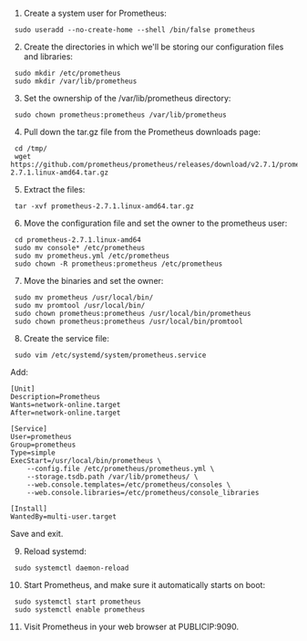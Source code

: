 1. Create a system user for Prometheus:
```
 sudo useradd --no-create-home --shell /bin/false prometheus
``` 
2. Create the directories in which we'll be storing our configuration files and libraries:
```
 sudo mkdir /etc/prometheus
 sudo mkdir /var/lib/prometheus
```
3. Set the ownership of the /var/lib/prometheus directory:
```
 sudo chown prometheus:prometheus /var/lib/prometheus
```
4. Pull down the tar.gz file from the Prometheus downloads page:
```
 cd /tmp/
 wget https://github.com/prometheus/prometheus/releases/download/v2.7.1/prometheus-2.7.1.linux-amd64.tar.gz
``` 
5. Extract the files:
```
 tar -xvf prometheus-2.7.1.linux-amd64.tar.gz
```
6. Move the configuration file and set the owner to the prometheus user:
```
 cd prometheus-2.7.1.linux-amd64
 sudo mv console* /etc/prometheus
 sudo mv prometheus.yml /etc/prometheus
 sudo chown -R prometheus:prometheus /etc/prometheus
``` 
7. Move the binaries and set the owner:
```
 sudo mv prometheus /usr/local/bin/
 sudo mv promtool /usr/local/bin/
 sudo chown prometheus:prometheus /usr/local/bin/prometheus
 sudo chown prometheus:prometheus /usr/local/bin/promtool
``` 
8. Create the service file:
```
 sudo vim /etc/systemd/system/prometheus.service
``` 
Add:
```
[Unit]
Description=Prometheus
Wants=network-online.target
After=network-online.target

[Service]
User=prometheus
Group=prometheus
Type=simple
ExecStart=/usr/local/bin/prometheus \
    --config.file /etc/prometheus/prometheus.yml \
    --storage.tsdb.path /var/lib/prometheus/ \
    --web.console.templates=/etc/prometheus/consoles \
    --web.console.libraries=/etc/prometheus/console_libraries

[Install]
WantedBy=multi-user.target
```
Save and exit.

9. Reload systemd:
```
 sudo systemctl daemon-reload
``` 
10. Start Prometheus, and make sure it automatically starts on boot:
```
 sudo systemctl start prometheus
 sudo systemctl enable prometheus
``` 
11. Visit Prometheus in your web browser at PUBLICIP:9090.

